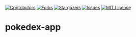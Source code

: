 [![Contributors][contributors-shield]][contributors-url]
[![Forks][forks-shield]][forks-url]
[![Stargazers][stars-shield]][stars-url]
[![Issues][issues-shield]][issues-url]
[![MIT License][license-shield]][license-url]

# pokedex-app

[contributors-shield]: https://img.shields.io/github/contributors/dandgerson/pokedex-app.svg?style=flat-square
[contributors-url]: https://github.com/dandgerson/pokedex-app/graphs/contributors
[forks-shield]: https://img.shields.io/github/forks/dandgerson/pokedex-app.svg?style=flat-square
[forks-url]: https://github.com/dandgerson/pokedex-app/network/members
[stars-shield]: https://img.shields.io/github/stars/dandgerson/pokedex-app.svg?style=flat-square
[stars-url]: https://github.com/dandgerson/pokedex-app/stargazers
[issues-shield]: https://img.shields.io/github/issues/dandgerson/pokedex-app.svg?style=flat-square
[issues-url]: https://github.com/dandgerson/pokedex-app/issues
[license-shield]: https://img.shields.io/github/license/dandgerson/pokedex-app.svg?style=flat-square
[license-url]: https://github.com/dandgerson/pokedex-app/blob/master/LICENSE.txt
